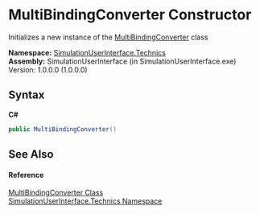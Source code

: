 # MultiBindingConverter Constructor 
 

Initializes a new instance of the <a href="b8bd066a-be90-db9f-1f7d-80ea9349b0a6">MultiBindingConverter</a> class

**Namespace:**&nbsp;<a href="77e4411a-e238-d023-32d9-e198a5631dea">SimulationUserInterface.Technics</a><br />**Assembly:**&nbsp;SimulationUserInterface (in SimulationUserInterface.exe) Version: 1.0.0.0 (1.0.0.0)

## Syntax

**C#**<br />
``` C#
public MultiBindingConverter()
```


## See Also


#### Reference
<a href="b8bd066a-be90-db9f-1f7d-80ea9349b0a6">MultiBindingConverter Class</a><br /><a href="77e4411a-e238-d023-32d9-e198a5631dea">SimulationUserInterface.Technics Namespace</a><br />